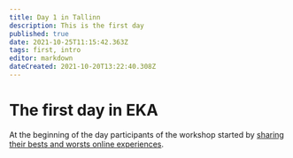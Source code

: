 ```yaml
---
title: Day 1 in Tallinn
description: This is the first day
published: true
date: 2021-10-25T11:15:42.363Z
tags: first, intro
editor: markdown
dateCreated: 2021-10-20T13:22:40.308Z
---
```


# The first day in EKA
At the beginning of the day participants of the workshop started by [sharing their bests and worsts online experiences](/en/WS_Day1/sharing-experiences).